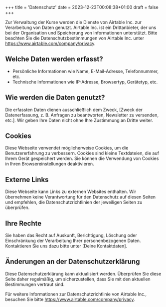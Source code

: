 +++
title = 'Datenschutz'
date = 2023-12-23T00:08:38+01:00
draft = false
+++

Zur Verwaltung der Kurse werden die Dienste von Airtable Inc. zur Verarbeitung von Daten genutzt. Airtable Inc. ist ein Drittanbieter, der uns bei der Organisation und Speicherung von Informationen unterstützt. Bitte beachten Sie die Datenschutzbestimmungen von Airtable Inc. unter <https://www.airtable.com/company/privacy>.

## Welche Daten werden erfasst?

- Persönliche Informationen wie Name, E-Mail-Adresse, Telefonnummer, etc.
- Technische Informationen wie IP-Adresse, Browsertyp, Gerätetyp, etc.

## Wie werden die Daten genutzt?

Die erfassten Daten dienen ausschließlich dem Zweck, \[Zweck der Datenerfassung, z. B. Anfragen zu beantworten, Newsletter zu versenden, etc.\]. Wir geben Ihre Daten nicht ohne Ihre Zustimmung an Dritte weiter.

## Cookies

Diese Webseite verwendet möglicherweise Cookies, um die Benutzererfahrung zu verbessern. Cookies sind kleine Textdateien, die auf Ihrem Gerät gespeichert werden. Sie können die Verwendung von Cookies in Ihren Browsereinstellungen deaktivieren.

## Externe Links

Diese Webseite kann Links zu externen Websites enthalten. Wir übernehmen keine Verantwortung für den Datenschutz auf diesen Seiten und empfehlen, die Datenschutzrichtlinien der jeweiligen Seiten zu überprüfen.

## Ihre Rechte

Sie haben das Recht auf Auskunft, Berichtigung, Löschung oder Einschränkung der Verarbeitung Ihrer personenbezogenen Daten. Kontaktieren Sie uns dazu bitte unter \[Deine Kontaktdaten\].

## Änderungen an der Datenschutzerklärung

Diese Datenschutzerklärung kann aktualisiert werden. Überprüfen Sie diese Seite daher regelmäßig, um sicherzustellen, dass Sie mit den aktuellen Bestimmungen vertraut sind.

Für weitere Informationen zur Datenschutzrichtlinie von Airtable Inc., besuchen Sie bitte <https://www.airtable.com/company/privacy>.
